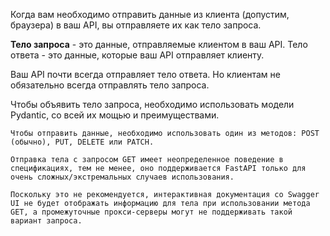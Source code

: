 Когда вам необходимо отправить данные из клиента (допустим, браузера) в ваш API, вы отправляете их как тело запроса.

<b>Тело запроса</b> - это данные, отправляемые клиентом в ваш API. Тело ответа - это данные, которые ваш API отправляет клиенту.

Ваш API почти всегда отправляет тело ответа. Но клиентам не обязательно всегда отправлять тело запроса.

Чтобы объявить тело запроса, необходимо использовать модели Pydantic, со всей их мощью и преимуществами.

``` "Информация"
Чтобы отправить данные, необходимо использовать один из методов: POST (обычно), PUT, DELETE или PATCH.

Отправка тела с запросом GET имеет неопределенное поведение в спецификациях, тем не менее, оно поддерживается FastAPI только для очень сложных/экстремальных случаев использования.

Поскольку это не рекомендуется, интерактивная документация со Swagger UI не будет отображать информацию для тела при использовании метода GET, а промежуточные прокси-серверы могут не поддерживать такой вариант запроса.
```